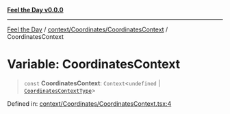 [**Feel the Day v0.0.0**](../../../../README.md)

***

[Feel the Day](../../../../README.md) / [context/Coordinates/CoordinatesContext](../README.md) / CoordinatesContext

# Variable: CoordinatesContext

> `const` **CoordinatesContext**: `Context`\<`undefined` \| [`CoordinatesContextType`](../../types/interfaces/CoordinatesContextType.md)\>

Defined in: [context/Coordinates/CoordinatesContext.tsx:4](https://github.com/HyeinKang/feel-the-day/blob/8289c79f2741a9407fd7ce6a81056ae02e4eeed7/src/context/Coordinates/CoordinatesContext.tsx#L4)
